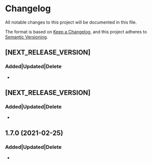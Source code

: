 # Changelog
All notable changes to this project will be documented in this file.
 
The format is based on [Keep a Changelog](https://keepachangelog.com/en/1.0.0/),
and this project adheres to [Semantic Versioning](https://semver.org/spec/v2.0.0.html).

## [NEXT_RELEASE_VERSION]
### Added|Updated|Delete 
- 

## [NEXT_RELEASE_VERSION]
### Added|Updated|Delete 
- 

## 1.7.0 (2021-02-25)
### Added|Updated|Delete 
- 

